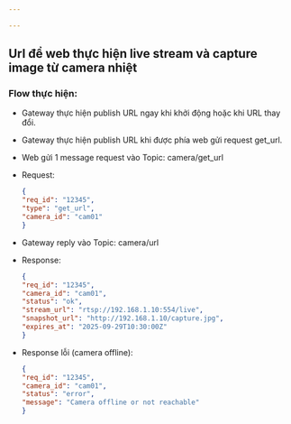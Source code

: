 ```yaml
---

---
```


## Url để web thực hiện live stream và capture image từ camera nhiệt

### Flow thực hiện:
- Gateway thực hiện publish URL ngay khi khởi động hoặc khi URL thay đổi.
- Gateway thực hiện publish URL khi được phía web gửi request get_url.

- Web gửi 1 message request vào Topic: camera/get_url
- Request:
    ```json
    {
    "req_id": "12345",
    "type": "get_url",
    "camera_id": "cam01"
    }
    ```

- Gateway reply vào Topic: camera/url
- Response:
    ```json
    {
    "req_id": "12345",
    "camera_id": "cam01",
    "status": "ok",
    "stream_url": "rtsp://192.168.1.10:554/live",
    "snapshot_url": "http://192.168.1.10/capture.jpg",
    "expires_at": "2025-09-29T10:30:00Z"
    }
    ```
- Response lỗi (camera offline):
    ```json
    {
    "req_id": "12345",
    "camera_id": "cam01",
    "status": "error",
    "message": "Camera offline or not reachable"
    }
    ```
